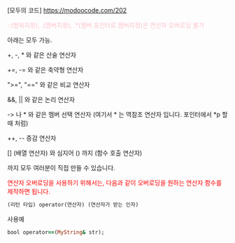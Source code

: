 
[모두의 코드] <https://modoocode.com/202>

<span style = "color:pink"> ::(범위지정), .(멤버지정), .*(멤버 포인터로 멤버지정)은 연산자 오버로딩 불가 </span>


아래는 모두 가능.

+, -, * 와 같은 산술 연산자

+=, -= 와 같은 축약형 연산자

">=", "==" 와 같은 비교 연산자

&&, || 와 같은 논리 연산자

-> 나 * 와 같은 멤버 선택 연산자 (여기서 * 는 역참조 연산자 입니다. 포인터에서 *p 할 때 처럼)

++, -- 증감 연산자

[] (배열 연산자) 와 심지어 () 까지 (함수 호출 연산자)

까지 모두 여러분이 직접 만들 수 있습니다.


<span style = "color:red">  연산자 오버로딩을 사용하기 위해서는, 다음과 같이 오버로딩을 원하는 연산자 함수를 제작하면 됩니다. </span>
```ruby
(리턴 타입) operator(연산자) (연산자가 받는 인자)
```

사용예
```ruby
bool operator==(MyString& str);
```
